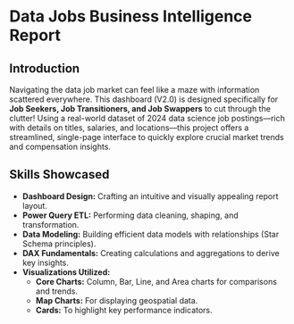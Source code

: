 # Data Jobs Business Intelligence Report

## Introduction
Navigating the data job market can feel like a maze with information scattered everywhere. This dashboard (V2.0) is designed specifically for **Job Seekers, Job Transitioners, and Job Swappers** to cut through the clutter! Using a real-world dataset of 2024 data science job postings—rich with details on titles, salaries, and locations—this project offers a streamlined, single-page interface to quickly explore crucial market trends and compensation insights.

## Skills Showcased
- **Dashboard Design:** Crafting an intuitive and visually appealing report layout.
- **Power Query ETL:** Performing data cleaning, shaping, and transformation.
- **Data Modeling:** Building efficient data models with relationships (Star Schema principles).
- **DAX Fundamentals:** Creating calculations and aggregations to derive key insights.
- **Visualizations Utilized:**
   - **Core Charts:** Column, Bar, Line, and Area charts for comparisons and trends.
   - **Map Charts:** For displaying geospatial data.
   - **Cards:** To highlight key performance indicators.